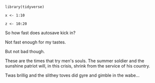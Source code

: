 

```{r}
library(tidyverse)
```

```{r}
x <- 1:10
```

```{r}
z <- 10:20
```

So how fast does autosave kick in?

Not fast enough for my tastes.

But not bad though.

These are the times that try men's souls. The summer soldier and the sunshine patriot will, in this crisis, shrink from the service of his country.

Twas brillig and the slithey toves did gyre and gimble in the wabe...

